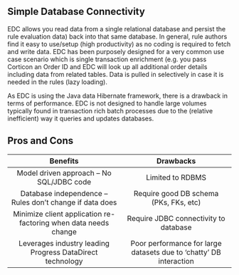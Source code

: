 ## Simple Database Connectivity

EDC allows you read data from a single relational database and persist the rule evaluation data) back into that same database. In general, rule authors find it easy to use/setup (high productivity) as no coding is required to fetch and write data. EDC has been purposely designed for a very common use case scenario which is single transaction enrichment (e.g. you pass Corticon an Order ID and EDC will look up all additional order details including data from related tables. Data is pulled in selectively in case it is needed in the rules (lazy loading). 

As EDC is using the Java data Hibernate framework, there is a drawback in terms of performance. EDC is not designed to handle large volumes typically found in transaction rich batch processes due to the (relative inefficient) way it queries and updates databases.


## Pros and Cons

|                            Benefits                            |                              Drawbacks                              |
| :-------------------------------------------------------------: | :------------------------------------------------------------------: |
|            Model driven approach – No SQL/JDBC code            |                           Limited to RDBMS                           |
|    Database independence – Rules don’t change if data does    |                Require good DB schema (PKs, FKs, etc)                |
| Minimize client application re-factoring when data needs change |                Require JDBC connectivity to database                |
|    Leverages industry leading Progress DataDirect technology    | Poor performance for large datasets due to ‘chatty’ DB interaction |

